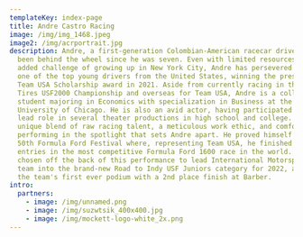 ```yaml
---
templateKey: index-page
title: Andre Castro Racing
image: /img/img_1468.jpeg
image2: /img/acrportrait.jpg
description: Andre, a first-generation Colombian-American racecar driver, has
  been behind the wheel since he was seven. Even with limited resources and the
  added challenge of growing up in New York City, Andre has persevered to become
  one of the top young drivers from the United States, winning the prestigious
  Team USA Scholarship award in 2021. Aside from currently racing in the Cooper
  Tires USF2000 Championship and overseas for Team USA, Andre is a college
  student majoring in Economics with specialization in Business at the
  University of Chicago. He is also an avid actor, having participated as the
  lead role in several theater productions in high school and college. It's this
  unique blend of raw racing talent, a meticulous work ethic, and comfort
  performing in the spotlight that sets Andre apart. He proved himself at the
  50th Formula Ford Festival where, representing Team USA, he finished 3rd of 97
  entries in the most competitive Formula Ford 1600 race in the world. He was
  chosen off the back of this performance to lead International Motorsport's new
  team into the brand-new Road to Indy USF Juniors category for 2022, and earned
  the team's first ever podium with a 2nd place finish at Barber.
intro:
  partners:
    - image: /img/unnamed.png
    - image: /img/suzwtsik_400x400.jpg
    - image: /img/mockett-logo-white_2x.png
---
```

